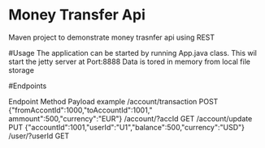 # Money Transfer Api
Maven project to demonstrate money trasnfer api using REST

#Usage
The application can be started by running App.java class.
This wil start the jetty server at Port:8888
Data is tored in memory from local file storage

#Endpoints


Endpoint	Method	Payload example
/account/transaction	POST	{"fromAccontId":1000,"toAccountId":1001,"
ammount":500,"currency":"EUR"}
/account/?accId	GET	
/account/update	PUT	{"accountId":1001,"userId":"U1","balance":500,"currency":"USD"}
/user/?userId	GET	
